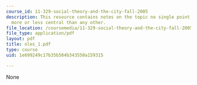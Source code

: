 ```yaml
---
course_id: 11-329-social-theory-and-the-city-fall-2005
description: This resource contains notes on the topic no single point in space is
  more or less central than any other.
file_location: /coursemedia/11-329-social-theory-and-the-city-fall-2005/1e699249c17b35b584b343550a159315_oles_1.pdf
file_type: application/pdf
layout: pdf
title: oles_1.pdf
type: course
uid: 1e699249c17b35b584b343550a159315

---
```

None